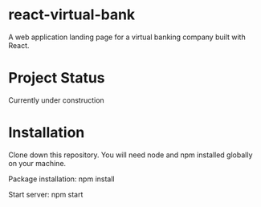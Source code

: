 # react-virtual-bank
A web application landing page for a virtual banking company built with React.

# Project Status
Currently under construction

# Installation
Clone down this repository. You will need node and npm installed globally on your machine.

Package installation: npm install

Start server: npm start
